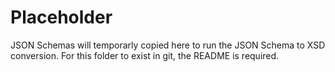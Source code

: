 # Placeholder
JSON Schemas will temporarly copied here to run the JSON Schema to XSD conversion.
For this folder to exist in git, the README is required.
